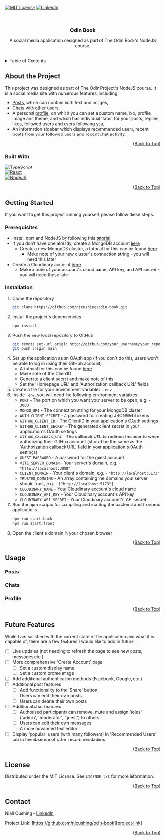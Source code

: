 <a name="readme-top"></a>


<!-- Project Shields -->
[![MIT License][license-shield]][license-url]
[![LinkedIn][linkedin-shield]][linkedin-url]



<!-- Project Information Overview -->
<br />
<div align="center">
  <h3 align="center">Odin Book</h3>

  <p align="center">
    A social media application designed as part of The Odin Book's NodeJS course.
    <br />
    <br />
    <!-- <a href="https://github.com/othneildrew/Best-README-Template">View Live Demo</a> -->
  </p>
</div>



<!-- Table of Contents -->
<details>
  <summary>Table of Contents</summary>
  <ol>
    <li>
      <a href="#about-the-project">About The Project</a>
      <ul>
        <li><a href="#built-with">Built With</a></li>
      </ul>
    </li>
    <li>
      <a href="#getting-started">Getting Started</a>
      <ul>
        <li><a href="#prerequisites">Prerequisites</a></li>
        <li><a href="#installation">Installation</a></li>
      </ul>
    </li>
    <li>
      <a href="#usage">Usage</a>
      <ul>
        <li><a href="#posts">Posts</a></li>
        <li><a href="#chats">Chats</a></li>
        <li><a href="#profile">Profile</a></li>
      </ul>
    </li>
    <li><a href="#future-features">Roadmap</a></li>
    <li><a href="#license">License</a></li>
    <li><a href="#contact">Contact</a></li>
  </ol>
</details>



<!-- About the Project -->
## About the Project

This project was designed as part of The Odin Project's NodeJS course. It is a social media site with numerous features, including:
* <a href="#posts">Posts</a>, which can contain both text and images,
* <a href="#chats">Chats</a> with other users,
* A personal <a href="#profile">profile</a>, on which you can set a custom name, bio, profile image and theme, and which has individual 'tabs' for your posts, replies, likes, followed users and users following you,
* An information sidebar which displays recommended users, recent posts from your followed users and recent chat activity.

<p align="right">(<a href="#readme-top">Back to Top</a>)</p>



### Built With

[![TypeScript][TypeScript]][TypeScript-url]  
[![React][React.js]][React-url]  
[![NodeJS][NodeJS.js]][NodeJS-url]  

<p align="right">(<a href="#readme-top">Back to Top</a>)</p>



<!-- Getting Started -->
## Getting Started

If you want to get this project running yourself, please follow these steps.

### Prerequisites

* Install npm and NodeJS by following this [tutorial][npm-nodejs-install-tutorial-url]
* If you don't have one already, create a MongoDB account [here][mongodb-register-url]
    * Create a new MongoDB cluster, a tutorial for this can be found [here][mongodb-cluster-tutorial-url]
        * Make note of your new cluster's connection string - you will need this later
* Create a Cloudinary account [here][cloudinary-register-url]
    * Make a note of your account's cloud name, API key, and API secret - you will need these later

### Installation

1. Clone the repository
   ```sh
   git clone https://github.com/njcushing/odin-book.git
   ```
2. Install the project's dependencies
   ```sh
   npm install
   ```
3. Push the new local repository to GitHub
   ```sh
   git remote set-url origin http://github.com/your_username/your_repository
   git push origin main
   ```
4. Set up the application as an OAuth app (if you don't do this, users won't be able to log in using their GitHub account)
    * A tutorial for this can be found [here][github-oauth-tutorial-url]
    * Make note of the ClientID
    * Generate a client secret and make note of this
    * Set the 'Homepage URL' and 'Authorization callback URL' fields
5. Create a file for your environment variables: `.env`
6. Inside `.env`, you will need the following environment variables:
    * `PORT` - The port on which you want your server to be open, e.g. - `3000`
    * `MONGO_URI` - The connection string for your MongoDB cluster
    * `AUTH_CLIENT_SECRET` - A password for creating JSONWebTokens
    * `GITHUB_CLIENT_ID` - The ClientID in your application's OAuth settings
    * `GITHUB_CLIENT_SECRET` - The generated client secret in your application's OAuth settings
    * `GITHUB_CALLBACK_URI` - The callback URL to redirect the user to when authorizing their GitHub account (should be  the same as the 'Authorization callback URL' field in your application's OAuth settings)
    * `GUEST_PASSWORD` - A password for the guest account
    * `VITE_SERVER_DOMAIN` - Your server's domain, e.g. - `"http://localhost:3000"`
    * `CLIENT_DOMAIN` - Your client's domain, e.g. - `"http://localhost:5173"`
    * `TRUSTED_DOMAINS` - An array containing the domains your server should trust, e.g. - `["http://localhost:5173"]`
    * `CLOUDINARY_NAME` - Your Cloudinary account's cloud name
    * `CLOUDINARY_API_KEY` - Your Cloudinary account's API key
    * `CLOUDINARY_API_SECRET` - Your Cloudinary account's API secret
7. Run the npm scripts for compiling and starting the backend and frontend applications
   ```sh
   npm run start:back
   npm run start:front
   ```
8. Open the client's domain in your chosen browser

<p align="right">(<a href="#readme-top">Back to Top</a>)</p>



<!-- USAGE EXAMPLES -->
## Usage

### Posts

### Chats

### Profile

<p align="right">(<a href="#readme-top">Back to Top</a>)</p>



<!-- Future Features -->
## Future Features

While I am satisfied with the current state of the application and what it is capable of, there are a few features I would like to add in future:

- [ ] Live updates (not needing to refresh the page to see new posts, messages etc.)
- [ ] More comprehensive 'Create Account' page
    - [ ] Set a custom display name
    - [ ] Set a custom profile image
- [ ] Add additional authentication methods (Facebook, Google, etc.)
- [ ] Additional post features
    - [ ] Add functionality to the 'Share' button
    - [ ] Users can edit their own posts
    - [ ] Users can delete their own posts
- [ ] Additional chat features
    - [ ] Authorised participants can remove, mute and assign 'roles' ('admin', 'moderator', 'guest') to others
    - [ ] Users can edit their own messages
    - [ ] A more advanced text editor
- [ ] Display 'popular' users (with many followers) in 'Recommended Users' tab in the absence of other recommendations

<p align="right">(<a href="#readme-top">Back to Top</a>)</p>



<!-- License -->
## License

Distributed under the MIT License. See `LICENSE.txt` for more information.

<p align="right">(<a href="#readme-top">Back to Top</a>)</p>



<!-- Contact -->
## Contact

Niall Cushing - [LinkedIn][linkedin-url]

Project Link: [https://github.com/njcushing/odin-book][project-link]

<p align="right">(<a href="#readme-top">Back to Top</a>)</p>



<!-- Markdown Links & Images -->
[npm-nodejs-install-tutorial-url]: https://docs.npmjs.com/downloading-and-installing-node-js-and-npm
[mongodb-register-url]: https://account.mongodb.com/account/register
[mongodb-cluster-tutorial-url]: https://www.mongodb.com/resources/products/fundamentals/mongodb-cluster-setup
[cloudinary-register-url]: https://cloudinary.com/users/register_free
[github-oauth-tutorial-url]: https://docs.github.com/en/apps/oauth-apps/building-oauth-apps/creating-an-oauth-app
[project-link]: https://github.com/njcushing/odin-book
[license-shield]: https://img.shields.io/github/license/njcushing/odin-book.svg?style=for-the-badge
[license-url]: https://github.com/njcushing/odin-book/blob/main/LICENSE.txt
[linkedin-shield]: https://img.shields.io/badge/LinkedIn-0077B5?style=for-the-badge&logo=linkedin&logoColor=white
[linkedin-url]: https://linkedin.com/in/niall-cushing
[TypeScript]: https://img.shields.io/badge/TypeScript-3178C6?style=for-the-badge&logo=typescript&logoColor=FFF
[TypeScript-url]: https://www.typescriptlang.org/
[React.js]: https://img.shields.io/badge/React-20232A?style=for-the-badge&logo=react&logoColor=61DAFB
[React-url]: https://reactjs.org/
[NodeJS.js]: https://img.shields.io/badge/NodeJS-417e38?style=for-the-badge&logo=node.js&logoColor=FFF
[NodeJS-url]: https://reactjs.org/